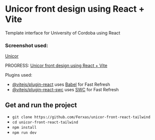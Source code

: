 # Unicor front design using React + Vite

Template interface for University of Cordoba using React

### Screenshot used:
[Unicor](/screenshots/unicor.jpg "unicor screenshot")

PROGRESS:
[Unicor front design using React + Vite](/screenshots/screenshot.jpg)

Plugins used:

- [@vitejs/plugin-react](https://github.com/vitejs/vite-plugin-react/blob/main/packages/plugin-react/README.md) uses [Babel](https://babeljs.io/) for Fast Refresh
- [@vitejs/plugin-react-swc](https://github.com/vitejs/vite-plugin-react-swc) uses [SWC](https://swc.rs/) for Fast Refresh


## Get and run the project
- `git clone https://github.com/Ferxas/unicor-front-react-tailwind`
- `cd unicor-front-react-tailwind`
- `npm install`
- `npm run dev`
